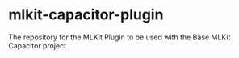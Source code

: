# mlkit-capacitor-plugin
The repository for the MLKit Plugin to be used with the Base MLKit Capacitor project
